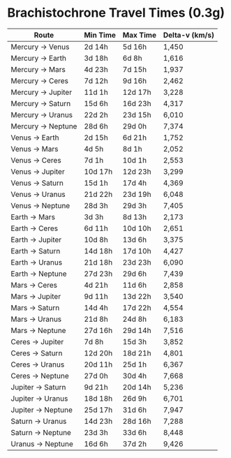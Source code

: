 # Brachistochrone Travel Times (0.3g)

| Route | Min Time | Max Time | Delta-v (km/s) |
|--------|-----------|-----------|---------------|
| Mercury -> Venus | 2d 14h | 5d 16h | 1,450 |
| Mercury -> Earth | 3d 18h | 6d 8h | 1,616 |
| Mercury -> Mars | 4d 23h | 7d 15h | 1,937 |
| Mercury -> Ceres | 7d 12h | 9d 16h | 2,462 |
| Mercury -> Jupiter | 11d 1h | 12d 17h | 3,228 |
| Mercury -> Saturn | 15d 6h | 16d 23h | 4,317 |
| Mercury -> Uranus | 22d 2h | 23d 15h | 6,010 |
| Mercury -> Neptune | 28d 6h | 29d 0h | 7,374 |
| Venus -> Earth | 2d 15h | 6d 21h | 1,752 |
| Venus -> Mars | 4d 5h | 8d 1h | 2,052 |
| Venus -> Ceres | 7d 1h | 10d 1h | 2,553 |
| Venus -> Jupiter | 10d 17h | 12d 23h | 3,299 |
| Venus -> Saturn | 15d 1h | 17d 4h | 4,369 |
| Venus -> Uranus | 21d 22h | 23d 19h | 6,048 |
| Venus -> Neptune | 28d 3h | 29d 3h | 7,405 |
| Earth -> Mars | 3d 3h | 8d 13h | 2,173 |
| Earth -> Ceres | 6d 11h | 10d 10h | 2,651 |
| Earth -> Jupiter | 10d 8h | 13d 6h | 3,375 |
| Earth -> Saturn | 14d 18h | 17d 10h | 4,427 |
| Earth -> Uranus | 21d 18h | 23d 23h | 6,090 |
| Earth -> Neptune | 27d 23h | 29d 6h | 7,439 |
| Mars -> Ceres | 4d 21h | 11d 6h | 2,858 |
| Mars -> Jupiter | 9d 11h | 13d 22h | 3,540 |
| Mars -> Saturn | 14d 4h | 17d 22h | 4,554 |
| Mars -> Uranus | 21d 8h | 24d 8h | 6,183 |
| Mars -> Neptune | 27d 16h | 29d 14h | 7,516 |
| Ceres -> Jupiter | 7d 8h | 15d 3h | 3,852 |
| Ceres -> Saturn | 12d 20h | 18d 21h | 4,801 |
| Ceres -> Uranus | 20d 11h | 25d 1h | 6,367 |
| Ceres -> Neptune | 27d 0h | 30d 4h | 7,668 |
| Jupiter -> Saturn | 9d 21h | 20d 14h | 5,236 |
| Jupiter -> Uranus | 18d 18h | 26d 9h | 6,701 |
| Jupiter -> Neptune | 25d 17h | 31d 6h | 7,947 |
| Saturn -> Uranus | 14d 23h | 28d 16h | 7,288 |
| Saturn -> Neptune | 23d 3h | 33d 6h | 8,448 |
| Uranus -> Neptune | 16d 6h | 37d 2h | 9,426 |
